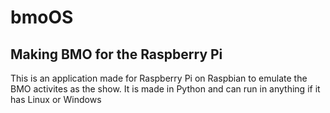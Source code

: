 # bmoOS
## Making BMO for the Raspberry Pi

This is an application made for Raspberry Pi on Raspbian to emulate the BMO activites as the show. It is made in Python and can run in anything if it has Linux or Windows